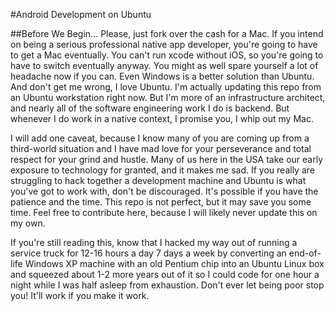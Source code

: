 #Android Development on Ubuntu

##Before We Begin...
Please, just fork over the cash for a Mac. If you intend on being a serious professional native app developer, you're going to have to get a Mac eventually.
You can't run xcode without iOS, so you're going to have to switch eventually anyway. You might as well spare yourself a lot of headache now if you can.
Even Windows is a better solution than Ubuntu. And don't get me wrong, I love Ubuntu. I'm actually updating this repo from an Ubuntu workstation right now. But 
I'm more of an infrastructure architect, and nearly all of the software engineering work I do is backend. But whenever I do work in a native context, I promise you, 
I whip out my Mac.

I will add one caveat, because I know many of you are coming up from a third-world situation and I have mad love for your perseverance and total respect for your 
grind and hustle. Many of us here in the USA take our early exposure to technology for granted, and it makes me sad. If you really are struggling to hack together
a development machine and Ubuntu is what you've got to work with, don't be discouraged. It's possible if you have the patience and the time. This repo is not perfect,
but it may save you some time. Feel free to contribute here, because I will likely never update this on my own.

If you're still reading this, know that I hacked my way out of running a service truck for 12-16 hours a day 7 days a week by converting an end-of-life Windows XP
machine with an old Pentium chip into an Ubuntu Linux box and squeezed about 1-2 more years out of it so I could code for one hour a night while I was half asleep
from exhaustion. Don't ever let being poor stop you! It'll work if you make it work.

